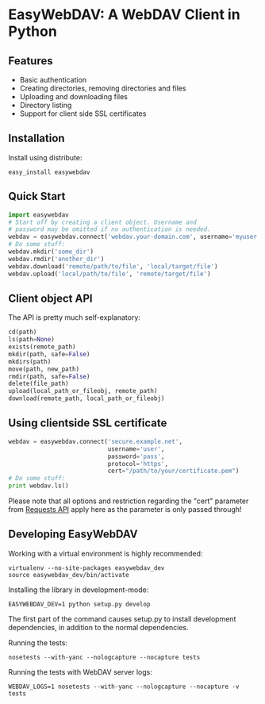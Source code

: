 EasyWebDAV: A WebDAV Client in Python
=====================================

Features
--------

* Basic authentication
* Creating directories, removing directories and files
* Uploading and downloading files
* Directory listing
* Support for client side SSL certificates

Installation
------------

Install using distribute:
```shell
easy_install easywebdav
```

Quick Start
-----------
```python
import easywebdav
# Start off by creating a client object. Username and
# password may be omitted if no authentication is needed.
webdav = easywebdav.connect('webdav.your-domain.com', username='myuser', password='mypass')
# Do some stuff:
webdav.mkdir('some_dir')
webdav.rmdir('another_dir')
webdav.download('remote/path/to/file', 'local/target/file')
webdav.upload('local/path/to/file', 'remote/target/file')
```

Client object API
-----------------

The API is pretty much self-explanatory:
```python
cd(path)
ls(path=None)
exists(remote_path)
mkdir(path, safe=False)
mkdirs(path)
move(path, new_path)
rmdir(path, safe=False)
delete(file_path)
upload(local_path_or_fileobj, remote_path)
download(remote_path, local_path_or_fileobj)
```
Using clientside SSL certificate
--------------------------------
```python
webdav = easywebdav.connect('secure.example.net',
                            username='user',
                            password='pass',
                            protocol='https',
                            cert="/path/to/your/certificate.pem")
# Do some stuff:
print webdav.ls()
```

Please note that all options and restriction regarding the "cert" parameter from
[Requests API](http://docs.python-requests.org/en/latest/api/) apply here as the parameter is only passed through!

Developing EasyWebDAV
---------------------

Working with a virtual environment is highly recommended:
```shell
virtualenv --no-site-packages easywebdav_dev
source easywebdav_dev/bin/activate
```

Installing the library in development-mode:
```shell
EASYWEBDAV_DEV=1 python setup.py develop
```

The first part of the command causes setup.py to install development dependencies, in addition to the normal dependencies.

Running the tests:
```shell
nosetests --with-yanc --nologcapture --nocapture tests
```

Running the tests with WebDAV server logs:
```shell
WEBDAV_LOGS=1 nosetests --with-yanc --nologcapture --nocapture -v tests
```
